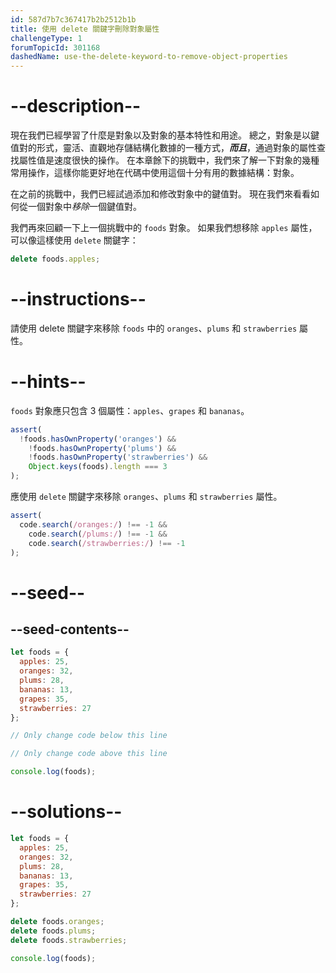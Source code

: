 ```yaml
---
id: 587d7b7c367417b2b2512b1b
title: 使用 delete 關鍵字刪除對象屬性
challengeType: 1
forumTopicId: 301168
dashedName: use-the-delete-keyword-to-remove-object-properties
---
```


# --description--

現在我們已經學習了什麼是對象以及對象的基本特性和用途。 總之，對象是以鍵值對的形式，靈活、直觀地存儲結構化數據的一種方式，***而且***，通過對象的屬性查找屬性值是速度很快的操作。 在本章餘下的挑戰中，我們來了解一下對象的幾種常用操作，這樣你能更好地在代碼中使用這個十分有用的數據結構：對象。

在之前的挑戰中，我們已經試過添加和修改對象中的鍵值對。 現在我們來看看如何從一個對象中*移除*一個鍵值對。

我們再來回顧一下上一個挑戰中的 `foods` 對象。 如果我們想移除 `apples` 屬性，可以像這樣使用 `delete` 關鍵字：

```js
delete foods.apples;
```

# --instructions--

請使用 delete 關鍵字來移除 `foods` 中的 `oranges`、`plums` 和 `strawberries` 屬性。

# --hints--

`foods` 對象應只包含 3 個屬性：`apples`、`grapes` 和 `bananas`。

```js
assert(
  !foods.hasOwnProperty('oranges') &&
    !foods.hasOwnProperty('plums') &&
    !foods.hasOwnProperty('strawberries') &&
    Object.keys(foods).length === 3
);
```

應使用 `delete` 關鍵字來移除 `oranges`、`plums` 和 `strawberries` 屬性。

```js
assert(
  code.search(/oranges:/) !== -1 &&
    code.search(/plums:/) !== -1 &&
    code.search(/strawberries:/) !== -1
);
```

# --seed--

## --seed-contents--

```js
let foods = {
  apples: 25,
  oranges: 32,
  plums: 28,
  bananas: 13,
  grapes: 35,
  strawberries: 27
};

// Only change code below this line

// Only change code above this line

console.log(foods);
```

# --solutions--

```js
let foods = {
  apples: 25,
  oranges: 32,
  plums: 28,
  bananas: 13,
  grapes: 35,
  strawberries: 27
};

delete foods.oranges;
delete foods.plums;
delete foods.strawberries;

console.log(foods);
```
